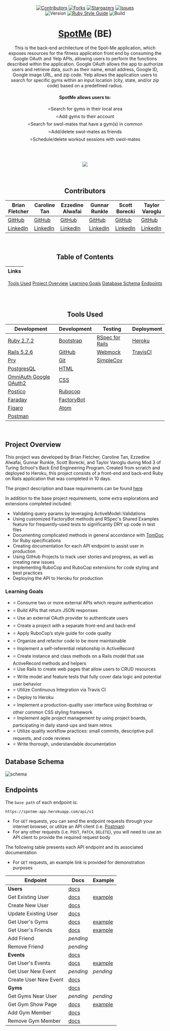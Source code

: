 <div align="center">

[![Contributors][contributors-badge]][contributors-url]
[![Forks][forks-badge]][forks-url]
[![Stargazers][stars-badge]][stars-url]
[![Issues][issues-badge]][issues-url]
<br>
![Version][version-badge]
[![Ruby Style Guide][rubocop-badge]][rubocop-url]
![Build][build-badge]

# [SpotMe](https://spotme-app.herokuapp.com/) (BE)

This is the back-end architecture of the Spot-Me application, which exposes resources for the fitness application front end by consuming the Google OAuth and Yelp APIs, allowing users to perform the functions described within the application. Google OAuth allows the app to authorize users and retrieve data, such as their name, email address, Google ID, Google image URL, and zip code. Yelp allows the application users to search for specific gyms within an input location (city, state, and/or zip code) based on a predefined radius.

#### SpotMe allows users to:<br>
⭐Search for gyms in their local area<br>
⭐Add gyms to their account<br>
⭐Search for swol-mates that have a gym(s) in common<br>
⭐Add/delete swol-mates as friends<br>
⭐Schedule/delete workout sessions with swol-mates<br><br>

# <a href="https://github.com/tvaroglu/spot_me_frontend"><img src="https://img.shields.io/static/v1?style=flat-square&label=Spot+Me&message=Front+End+Repo&color=9cf"></a><br/><br/>

## Contributors

|Brian Fletcher|Caroline Tan|Ezzedine Alwafai|Gunnar Runkle|Scott Borecki|Taylor Varoglu
|--- |--- |--- |--- |--- |--- |
|[GitHub](https://github.com/bfl3tch)|[GitHub](https://github.com/carolinectan)|[GitHub](https://github.com/ealwafai)|[GitHub](https://github.com/gunnarrunner)|[GitHub](https://github.com/Scott-Borecki)|[GitHub](https://github.com/tvaroglu)
|[LinkedIn](https://www.linkedin.com/in/bfl3tch/)|[LinkedIn](https://www.linkedin.com/in/carolinectan/)|[LinkedIn](https://www.linkedin.com/in/ezzedine-alwafai/)|[LinkedIn](https://www.linkedin.com/in/gunnar-runkle/)|[LinkedIn](https://www.linkedin.com/in/scott-borecki/)|[LinkedIn](https://www.linkedin.com/in/taylorvaroglu/)

<br>
</div>

<div align="center">

## Table of Contents
|Links
|--- |
[Tools Used](#tools-used)
[Project Overview](#project-overview)
[Learning Goals](#learning-goals)
[Database Schema](#database-schema)
[Endpoints](#endpoints)


<br><br>
## Tools Used

  |Development|Development|Testing|Deployment
  |--- |--- |--- |--- |
  |[Ruby 2.7.2](https://www.ruby-lang.org/en/downloads/)|[Bootstrap](https://rubygems.org/gems/bootstrap/versions/4.0.0)|[RSpec for Rails](https://github.com/rspec/rspec-rails)|[Heroku](http://virtual-watch-party.herokuapp.com)|
  |[Rails 5.2.6](https://rubygems.org/gems/rails/versions/5.2.6)|[GitHub](https://desktop.github.com/)|[Webmock](https://github.com/bblimke/webmock)|[TravisCI](https://travis-ci.org/)|
  |[Pry](https://rubygems.org/gems/pry/versions/0.10.3)|[Git](https://git-scm.com/book/en/v2/Getting-Started-First-Time-Git-Setup)|[SimpleCov](https://rubygems.org/gems/simplecov/versions/0.12.0)|
  |[PostgresQL](https://www.postgresql.org/)|[HTML](https://developer.mozilla.org/en-US/docs/Web/HTML)||
 |[OmniAuth Google OAuth2](https://github.com/zquestz/omniauth-google-oauth2)|[CSS](https://developer.mozilla.org/en-US/docs/Web/CSS)|
 |[Postico](https://eggerapps.at/postico/)|[Rubocop](https://rubygems.org/gems/rubocop/versions/0.39.0)|
 |[Faraday](https://github.com/lostisland/faraday)|[FactoryBot](https://github.com/thoughtbot/factory_bot)|
 |[Figaro](https://github.com/laserlemon/figaro)|[Atom](https://atom.io/)|
 |[Postman](https://www.postman.com/product/rest-client/)|


<br>
</div>

## Project Overview

This project was developed by Brian Fletcher, Caroline Tan, Ezzedine Alwafai, Gunnar Runkle, Scott Borecki, and Taylor Varoglu during Mod 3 of Turing School's Back End Engineering Program.  Created from scratch and deployed to Heroku, this project consists of a front-end and back-end Ruby on Rails application that was completed in 10 days.

The project description and base requirements can be found  [here][consultancy-home]

In addition to the base project requirements, some extra explorations and extensions completed included:

- Validating query params by leveraging ActiveModel::Validations
- Using customized FactoryBot methods and RSpec's Shared Examples feature for frequently-used tests to significantly DRY up code in test files
- Documenting complicated methods in general accordance with [TomDoc](http://tomdoc.org/) for Ruby specifications
- Creating documentation for each API endpoint to assist user in production
- Using GitHub Projects to track user stories and progress, as well as creating new issues
- Implementing RuboCop and RuboCop extensions for code styling and best practices
- Deploying the API to Heroku for production


### Learning Goals

  - ⭐ Consume two or more external APIs which require authentication
  - ⭐ Build APIs that return JSON responses
  - ⭐ Use an external OAuth provider to authenticate users
  - ⭐ Create a project with a separate front-end and back-end
  - ⭐ Apply RuboCop’s style guide for code quality
  - ⭐ Organize and refactor code to be more maintainable
  - ⭐ Implement a self-referential relationship in ActiveRecord
  - ⭐ Create instance and class methods on a Rails model that use ActiveRecord methods and helpers
  - ⭐ Use Rails to create web pages that allow users to CRUD resources
  - ⭐ Write model and feature tests that fully cover data logic and potential user behavior
  - ⭐ Utilize Continuous Integration via Travis CI
  - ⭐ Deploy to Heroku
  - ⭐ Implement a production-quality user interface using Bootstrap or other common CSS styling framework
  - ⭐ Implement agile project management by using project boards, participating in daily stand-ups and team retros
  - ⭐ Utilize quality workflow practices: small commits, descriptive pull requests, and code reviews
  - ⭐ Write thorough, understandable documentation


## Database Schema

![schema](https://user-images.githubusercontent.com/58891447/133915612-26cef18e-d9a0-488f-a05f-d2f842ed3d67.png)

## Endpoints

The `base path` of each endpoint is:

```
https://spotme-app.herokuapp.com/api/v1
```

- For `GET` requests, you can send the endpoint requests through your internet browser, or utilize an API client (i.e. [Postman][postman-url])
- For any other requests (i.e. `POST`, `PATCH`, `DELETE`), you will need to use an API client to provide the required request body


The following table presents each API endpoint and its associated documentation
- For `GET` requests, an example link is provided for demonstration purposes  
<!-- - Unless otherwise noted, the results are sorted by name in case-sensitive alphabetical order (i.e. A-Z then a-z). -->

Endpoint | Docs | Example
---------|------|--------
**Users** | [docs](/docs/users.md)
Get Existing User | [docs](/docs/users.md#get-one-user) | [example](https://spotme-app-api.herokuapp.com/api/v1/users/21)
Create New User | [docs](/docs/users.md#create-new-user) |
Update Existing User | [docs](/docs/users.md#update-existing-user) |
Get User's Gyms | [docs](/docs/users.md#get-user-gyms) | [example](https://spotme-app-api.herokuapp.com/api/v1/users/21/gyms)
Get User's Friends | [docs](/docs/users.md#get-user-friends) | [example](https://spotme-app-api.herokuapp.com/api/v1/users/21/friendships)
Add Friend | *pending* |
Remove Friend | *pending* |
**Events** | [docs](/docs/events.md)
Get User's Events | [docs](/docs/events.md#get-user-events) | [example](https://spotme-app-api.herokuapp.com/api/v1/users/21/events)
Get User New Event | *pending* | *pending*
Create User New Event | [docs](/docs/events#create-new-event.md) |
**Gyms** | [docs](/docs/gyms.md)
Get Gyms Near User | *pending* | *pending*
Get Gym Show Page | [docs](/docs/gyms#get-gym.md) | [example](https://spotme-app-api.herokuapp.com/api/v1/gyms/11)
Add Gym Member | [docs](/docs/gyms#create-new-gym-member.md) |
Remove Gym Member | [docs](/docs/gyms#remove-existing-gym-member.md) |




<!-- Top Level Badges and Links -->
[rubocop-badge]: https://img.shields.io/badge/code_style-rubocop-brightgreen.svg?style=flat-square
[rubocop-url]: https://github.com/rubocop/rubocop
[version-badge]: https://img.shields.io/badge/API_version-V1-or.svg?&style=flat-square&logoColor=white
[contributors-badge]: https://img.shields.io/github/contributors/tvaroglu/spot_me_backend.svg?style=flat-square
[contributors-url]: https://github.com/tvaroglu/spot_me_backend/graphs/contributors
[forks-badge]: https://img.shields.io/github/forks/tvaroglu/spot_me_backend.svg?style=flat-square
[forks-url]: https://github.com/tvaroglu/spot_me_backend/network/members
[stars-badge]: https://img.shields.io/github/stars/tvaroglu/spot_me_backend.svg?style=flat-square
[stars-url]: https://github.com/tvaroglu/spot_me_backend/stargazers
[issues-badge]: https://img.shields.io/github/issues/tvaroglu/spot_me_backend.svg?style=flat-square
[issues-url]: https://github.com/tvaroglu/spot_me_backend/issues
[build-badge]: https://img.shields.io/travis/tvaroglu/spot_me_backend?style=flat-square

<!-- Links -->
[Repository]: https://github.com/tvaroglu/spot_me_backend
[postman-url]: https://www.postman.com/
[consultancy-home]: https://backend.turing.edu/module3/projects/consultancy/

<!-- Images -->
[github-avatar]: https://avatars.githubusercontent.com/u/79381792?s=100


<!-- Examples -->
<!-- [get-user-dashboard-ex]: <!-- enter URL here i.e. https://rails-engine-scott-borecki.herokuapp.com/api/v1/merchants?page=1&per_page=3 -->
<!-- [get-user-profile-ex]: <!-- enter URL here i.e. https://rails-engine-scott-borecki.herokuapp.com/api/v1/merchants?page=1&per_page=3 -->
<!-- [update-user-ex]: <!-- enter URL here i.e. https://rails-engine-scott-borecki.herokuapp.com/api/v1/merchants?page=1&per_page=3 -->
<!-- [create-register-new-user-ex]: <!-- enter URL here i.e. https://rails-engine-scott-borecki.herokuapp.com/api/v1/merchants?page=1&per_page=3 -->
<!-- [add-friend-ex]: <!-- enter URL here i.e. https://rails-engine-scott-borecki.herokuapp.com/api/v1/merchants?page=1&per_page=3 -->
<!-- [remove-friend-ex]: <!-- enter URL here i.e. https://rails-engine-scott-borecki.herokuapp.com/api/v1/merchants?page=1&per_page=3 -->
<!-- [create-user-event-ex]: <!-- enter URL here i.e. https://rails-engine-scott-borecki.herokuapp.com/api/v1/merchants?page=1&per_page=3 -->
<!-- [create-user-event-new-ex]: <!-- enter URL here i.e. https://rails-engine-scott-borecki.herokuapp.com/api/v1/merchants?page=1&per_page=3 -->
<!-- [add-gym-member-ex]: <!-- enter URL here i.e. https://rails-engine-scott-borecki.herokuapp.com/api/v1/merchants?page=1&per_page=3 -->
<!-- [remove-gym-ex]: <!-- enter URL here i.e. https://rails-engine-scott-borecki.herokuapp.com/api/v1/merchants?page=1&per_page=3 -->
<!-- [get-gyms-near-user-ex]: <!-- enter URL here i.e. https://rails-engine-scott-borecki.herokuapp.com/api/v1/merchants?page=1&per_page=3 -->
<!-- [get-user-gym-show-page-ex]: <!-- enter URL here i.e. https://rails-engine-scott-borecki.herokuapp.com/api/v1/merchants?page=1&per_page=3 -->
<!-- [get-gym-show-page-ex]: <!-- enter URL here i.e. https://rails-engine-scott-borecki.herokuapp.com/api/v1/merchants?page=1&per_page=3 -->


<!-- Examples Template-->
<!-- [get-all-merchants-ex]: https://rails-engine-scott-borecki.herokuapp.com/api/v1/merchants?page=1&per_page=3 -->
